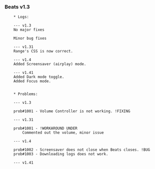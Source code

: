 ### Beats v1.3

        * Logs: 

        --- v1.3
        No major fixes

        Minor bug fixes

        --- v1.31
        Range's CSS is now correct.

        --- v1.4
        Added Screensaver (airplay) mode.

        --- v1.41
        Added Dark mode toggle.
        Added Focus mode.


        * Problems:

        --- v1.3

        prob#1001 - Volume Controller is not working. !FIXING

        --- v1.31
        
        prob#1001 - !WORKAROUND UNDER
            Commented out the volume, minor issue

        --- v1.4
    
        prob#1002 - Screensaver does not close when Beats closes. !BUG
        prob#1003 - Downloading logs does not work.

        --- v1.41

        

    